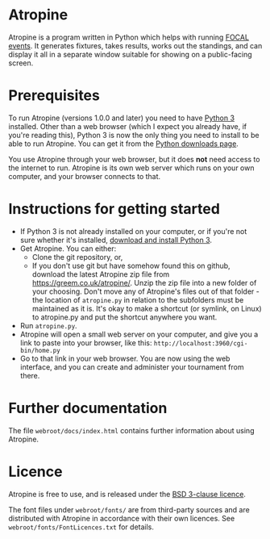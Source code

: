 # Atropine
Atropine is a program written in Python which helps with running [FOCAL events](https://focalcountdown.co.uk/). It generates fixtures, takes results, works out the standings, and can display it all in a separate window suitable for showing on a public-facing screen.

# Prerequisites
To run Atropine (versions 1.0.0 and later) you need to have [Python 3](https://www.python.org/downloads/) installed. Other than a web browser (which I expect you already have, if you're reading this), Python 3 is now the only thing you need to install to be able to run Atropine. You can get it from the [Python downloads page](https://www.python.org/downloads/).

You use Atropine through your web browser, but it does **not** need access to the internet to run. Atropine is its own web server which runs on your own computer, and your browser connects to that.

# Instructions for getting started
 * If Python 3 is not already installed on your computer, or if you're not sure whether it's installed, [download and install Python 3](https://www.python.org/downloads/).
 * Get Atropine. You can either:
   * Clone the git repository, or,
   * If you don't use git but have somehow found this on github, download the latest Atropine zip file from <https://greem.co.uk/atropine/>. Unzip the zip file into a new folder of your choosing. Don't move any of Atropine's files out of that folder - the location of `atropine.py` in relation to the subfolders must be maintained as it is. It's okay to make a shortcut (or symlink, on Linux) to atropine.py and put the shortcut anywhere you want.
 * Run `atropine.py`.
 * Atropine will open a small web server on your computer, and give you a link to paste into your browser, like this: `http://localhost:3960/cgi-bin/home.py`
 * Go to that link in your web browser. You are now using the web interface, and you can create and administer your tournament from there.

# Further documentation
The file `webroot/docs/index.html` contains further information about using Atropine.

# Licence
Atropine is free to use, and is released under the [BSD 3-clause licence](https://opensource.org/license/bsd-3-clause/).

The font files under `webroot/fonts/` are from third-party sources and are distributed with Atropine in accordance with their own licences. See `webroot/fonts/FontLicences.txt` for details.
